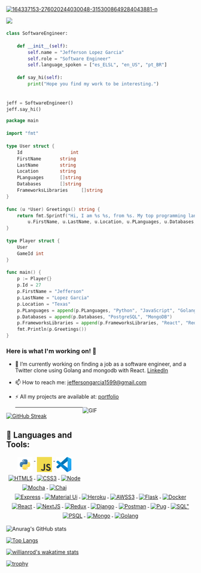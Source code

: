 <a href="https://ibb.co/tp7z5rr"><img src="https://i.ibb.co/4R62xrr/164337153-276020244030048-3153008649284043881-n.png" alt="164337153-276020244030048-3153008649284043881-n" border="0"></a> 


![](https://visitor-badge.glitch.me/badge?page_id=JeffersonGarcia15.JeffersonGarcia15)

```py
class SoftwareEngineer:

    def __init__(self):
        self.name = "Jefferson Lopez Garcia"
        self.role = "Software Engineer"
        self.language_spoken = ["es_ELSL", "en_US", "pt_BR"]

    def say_hi(self):
        print("Hope you find my work to be interesting.")


jeff = SoftwareEngineer()
jeff.say_hi()
```
```go
package main

import "fmt"

type User struct {
	Id              	int
	FirstName		string
	LastName		string
	Location 		string
	PLanguages 		[]string
	Databases 		[]string
	FrameworksLibraries 	[]string
}

func (u *User) Greetings() string {
	return fmt.Sprintf("Hi, I am %s %s, from %s. My top programming languages are %s, my most used databases are %s, and my most used frameworks and libraries are %s",
		u.FirstName, u.LastName, u.Location, u.PLanguages, u.Databases, u.FrameworksLibraries)
}

type Player struct {
	User
	GameId int
}

func main() {
	p := Player{}
	p.Id = 27
	p.FirstName = "Jefferson"
	p.LastName = "Lopez Garcia"
	p.Location = "Texas"
	p.PLanguages = append(p.PLanguages, "Python", "JavaScript", "Golang")
	p.Databases = append(p.Databases, "PostgreSQL", "MongoDB")
	p.FrameworksLibraries = append(p.FrameworksLibraries, "React", "Redux", "NextJS", "Express", "Flask", "Django")
	fmt.Println(p.Greetings())
}
```
### Here is what I'm working on! 👋

- 🔭 I’m currently working on finding a job as a software engineer, and a Twitter clone using Golang and mongodb with React. [LinkedIn](https://www.linkedin.com/in/jefferson-lopez-garcia/)
- 📫 How to reach me: [jeffersongarcia1599@gmail.com](jeffersongarcia1599@gmail.com)
- ⚡ All my projects are available at: [portfolio](https://jefferson-portfolio.herokuapp.com)

  <img align="right" alt="GIF" src="https://github.com/abhisheknaiidu/abhisheknaiidu/blob/master/code.gif?raw=true" width="300" height="220" />
  
  <hr/>
[![GitHub Streak](https://github-readme-streak-stats.herokuapp.com/?user=JeffersonGarcia15)](https://git.io/streak-stats)

  
## 🧰 Languages and Tools:
<p align="center">
  <a href='https://docs.python.org/3/'>
  <img src="https://raw.githubusercontent.com/github/explore/80688e429a7d4ef2fca1e82350fe8e3517d3494d/topics/python/python.png" alt="Python" height="40" style="vertical-align:top; margin:4px">
  </a>
    <a href='https://developer.mozilla.org/en-US/docs/Web/JavaScript'>
  <img src="https://raw.githubusercontent.com/github/explore/80688e429a7d4ef2fca1e82350fe8e3517d3494d/topics/javascript/javascript.png" alt="Javascript" height="40" style="vertical-align:top; margin:4px">
  </a>
  <a href='https://www.docker.com'>
  <img src="https://raw.githubusercontent.com/github/explore/80688e429a7d4ef2fca1e82350fe8e3517d3494d/topics/visual-studio-code/visual-studio-code.png" alt="VS Code" height="40" style="vertical-align:top; margin:4px">
  </a>
    <a href='https://developer.mozilla.org/en-US/docs/Glossary/HTML5'>
  <img src="https://mylovetable.s3.us-east-2.amazonaws.com/html5.png" alt="HTML5" height="40" style="vertical-align:top; margin:4px">
  </a>
      <a href='https://developer.mozilla.org/en-US/docs/Web/CSS'>
  <img src="https://mylovetable.s3.us-east-2.amazonaws.com/css.png" alt="CSS3" height="40" style="vertical-align:top; margin:4px">
  </a>
        <a href='https://nodejs.org/en/'>
  <img src="https://mylovetable.s3.us-east-2.amazonaws.com/node.png" alt="Node" height="40" style="vertical-align:top; margin:4px">
  </a>
          <a href='https://mochajs.org/api/'>
  <img src="https://mylovetable.s3.us-east-2.amazonaws.com/mocha.svg" alt="Mocha" height="40" style="vertical-align:top; margin:4px">
  </a>
  <a href='https://www.chaijs.com'>
  <img src="https://mylovetable.s3.us-east-2.amazonaws.com/chai.png" alt="Chai" height="40" style="vertical-align:top; margin:4px">
  </a>
    <a href='https://expressjs.com'>
  <img src="https://mylovetable.s3.us-east-2.amazonaws.com/express.png" alt="Express" height="40" style="vertical-align:top; margin:4px">
  </a>
      <a href='https://material-ui.com'>
  <img src="https://mylovetable.s3.us-east-2.amazonaws.com/material.png" alt="Material Ui" height="40" style="vertical-align:top; margin:4px">
  </a>
  <a href='https://id.heroku.com/login'>
  <img src="https://mylovetable.s3.us-east-2.amazonaws.com/heroku.png" alt="Heroku" height="40" style="vertical-align:top; margin:4px">
  </a>
  <a href='https://aws.amazon.com/account/sign-up'>
  <img src="https://mylovetable.s3.us-east-2.amazonaws.com/aws.png" alt="AWSS3" height="40" style="vertical-align:top; margin:4px">
  </a>
  <a href='https://flask.palletsprojects.com/en/2.0.x/'>
  <img src="https://mylovetable.s3.us-east-2.amazonaws.com/flask.png" alt="Flask" height="40" style="vertical-align:top; margin:4px">
  </a>
  <a href='https://www.docker.com'>
  <img src="https://astrogram.s3.us-east-2.amazonaws.com/Docker.png" alt="Docker" height="40" style="vertical-align:top; margin:4px">
  </a>
      <a href='https://reactjs.org'>
  <img src="https://mylovetable.s3.us-east-2.amazonaws.com/1280px-React-icon.svg.png" alt="React" height="40" style="vertical-align:top; margin:4px">
  </a>
      <a href='https://nextjs.org'>
  <img src="https://mylovetable.s3.us-east-2.amazonaws.com/next.png" alt="NextJS" height="40" style="vertical-align:top; margin:4px">
  </a>
      <a href='https://redux.js.org'>
  <img src="https://mylovetable.s3.us-east-2.amazonaws.com/redux.png" alt="Redux" height="40" style="vertical-align:top; margin:4px">
  </a>
      <a href='https://www.djangoproject.com'>
  <img src="https://mylovetable.s3.us-east-2.amazonaws.com/django.png" alt="Django" height="40" style="vertical-align:top; margin:4px">
  </a>
      <a href='https://www.postman.com'>
  <img src="https://mylovetable.s3.us-east-2.amazonaws.com/postman.png" alt="Postman" height="40" style="vertical-align:top; margin:4px">
  </a>
          <a href='https://pugjs.org/api/getting-started.html'>
  <img src="https://mylovetable.s3.us-east-2.amazonaws.com/pug.png" alt="Pug" height="40" style="vertical-align:top; margin:4px">
  </a>
          <a href='https://www.postgresql.org'>
  <img src="https://mylovetable.s3.us-east-2.amazonaws.com/sql.png" alt=SQL" height="40" style="vertical-align:top; margin:4px">
  </a>
          <a href='https://www.postgresql.org'>
  <img src="https://mylovetable.s3.us-east-2.amazonaws.com/psql.jpg" alt="PSQL" height="40" style="vertical-align:top; margin:4px">
  </a>
                                                                                                                                            <a href='https://www.mongodb.com'>
  <img src="https://mylovetable.s3.us-east-2.amazonaws.com/mongo.png" alt="Mongo" height="40" style="vertical-align:top; margin:4px">
  </a>
                                                                                                                                            <a href='https://golangdocs.com'>
  <img src="https://mylovetable.s3.us-east-2.amazonaws.com/go.jpg" alt="Golang" height="40" style="vertical-align:top; margin:4px">
  </a>

</p>

![Anurag's GitHub stats](https://github-readme-stats.vercel.app/api?username=JeffersonGarcia15&count_private=true&show_icons=true&theme=radical)<br>

[![Top Langs](https://github-readme-stats.vercel.app/api/top-langs/?username=JeffersonGarcia15&layout=compact&langs_count=8)](https://github.com/JeffersonGarcia15/github-readme-stats)

[![willianrod's wakatime stats](https://github-readme-stats.vercel.app/api/wakatime?username=JeffersonGarcia&v=2)](https://github.com/anuraghazra/github-readme-stats)

[![trophy](https://github-profile-trophy.vercel.app/?username=JeffersonGarcia15&theme=onedark)](https://github.com/JeffersonGarcia15/github-profile-trophy)

